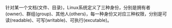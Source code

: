 针对某一个文档(文件、目录)，Linux系统定义了三种身份，分别是拥有者(owner)、群组(group)、其他人(others)，每一种身份又对应三种权限，分别是可读(readable)、可写(writable)、可执行(excutable)。

